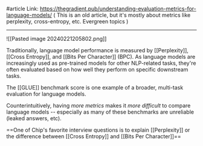 #article 
Link: https://thegradient.pub/understanding-evaluation-metrics-for-language-models/
( This is an old article, but it's mostly about metrics like perplexity, cross-entropy, etc. Evergreen topics )

-----

![[Pasted image 20240221205802.png]]

Traditionally, language model performance is measured by [[Perplexity]], [[Cross Entropy]], and [[Bits Per Character]] (BPC). 
As language models are increasingly used as pre-trained models for other NLP-related tasks, they're often evaluated based on how well they perform on specific downstream tasks.

The [[GLUE]] benchmark score is one example of a broader, multi-task evaluation for language models.

Counterintuitively, having *more metrics* makes it *more difficult* to compare language models -- especially as many of these benchmarks are unreliable (leaked answers, etc).

==One of Chip's favorite interview questions is to explain [[Perplexity]] or the difference between [[Cross Entropy]] and [[Bits Per Character]]==

